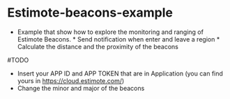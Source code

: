 # Estimote-beacons-example

 - Example that show how to explore the monitoring and ranging of Estimote Beacons.
		* Send notification when enter and leave a region
		* Calculate the distance and the proximity of the beacons

#TODO

 - Insert your APP ID and APP TOKEN that are in Application (you can find yours in https://cloud.estimote.com/)
 - Change the minor and major of the beacons